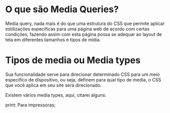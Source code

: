 # O que são Media Queries?

Media query, nada mais é do que uma estrutura do CSS que permite aplicar estilizações especificas para uma página web de acordo com certas condições, fazendo assim com esta página possa se adequar ao layout de tela em diferentes tamanhos e tipos de mídia.

# Tipos de media ou Media types

Sua funcionalidade serve para direcionar determinado CSS para um meio específico de dispositivo, ou seja, definem para qual tipo de media, o CSS que você aplica em seu site será direcionado.

Existem vários media types, aqui, citarei alguns:

print: Para impressoras;

